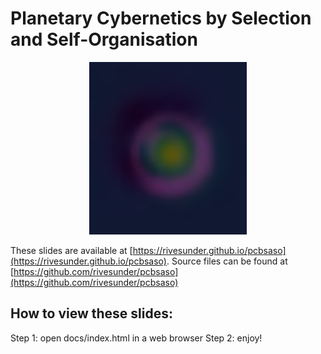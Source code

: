 # Planetary Cybernetics by Selection and Self-Organisation

<div align="center">
<a href="https://rivesunder.github.io/pcbsaso"><img width=50% src="docs/assets/pcbsaso_glider.png"></a>
</div>


These slides are available at [https://rivesunder.github.io/pcbsaso](https://rivesunder.github.io/pcbsaso). Source files can be found at  [https://github.com/rivesunder/pcbsaso](https://github.com/rivesunder/pcbsaso)

## How to view these slides:

Step 1: open docs/index.html in a web browser
Step 2: enjoy!
